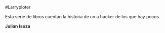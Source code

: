 #Larryploter

Esta serie de libros cuentan la historia de un a hacker de los que hay pocos.

**Julian Isoza**